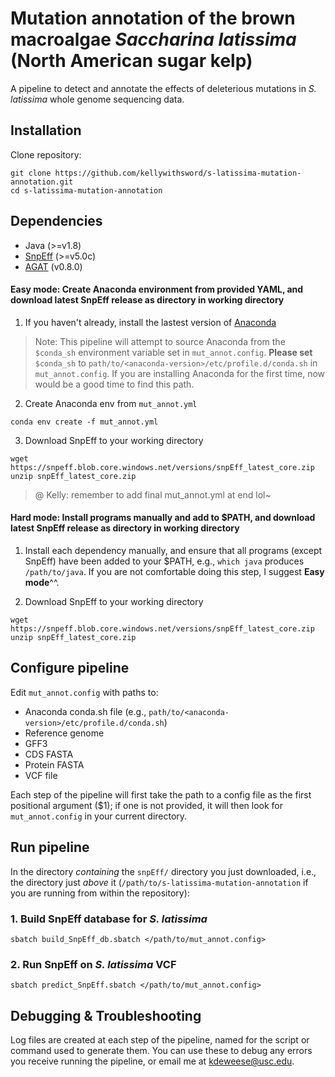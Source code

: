 # Mutation annotation of the brown macroalgae *Saccharina latissima* (North American sugar kelp)
A pipeline to detect and annotate the effects of deleterious mutations in *S. latissima* whole genome sequencing data.

## Installation
Clone repository:
```
git clone https://github.com/kellywithsword/s-latissima-mutation-annotation.git
cd s-latissima-mutation-annotation
```

## Dependencies
* Java (>=v1.8)
* [SnpEff](https://pcingola.github.io/SnpEff/) (>=v5.0c)
* [AGAT](https://github.com/NBISweden/AGAT) (v0.8.0)

#### Easy mode: Create Anaconda environment from provided YAML, and download latest SnpEff release as directory in working directory
1. If you haven't already, install the lastest version of [Anaconda](https://www.anaconda.com/)
> Note: This pipeline will attempt to source Anaconda from the `$conda_sh` environment variable set in `mut_annot.config`. **Please set** `$conda_sh` to `path/to/<anaconda-version>/etc/profile.d/conda.sh` in `mut_annot.config`. If you are installing Anaconda for the first time, now would be a good time to find this path.
2. Create Anaconda env from `mut_annot.yml`
```
conda env create -f mut_annot.yml
```
3. Download SnpEff to your working directory
```
wget https://snpeff.blob.core.windows.net/versions/snpEff_latest_core.zip
unzip snpEff_latest_core.zip
```

> @ Kelly: remember to add final mut\_annot.yml at end lol~

#### Hard mode: Install programs manually and add to $PATH, and download latest SnpEff release as directory in working directory
1. Install each dependency manually, and ensure that all programs (except SnpEff) have been added to your $PATH, e.g., `which java` produces `/path/to/java`. If you are not comfortable doing this step, I suggest **Easy mode**^^.

2. Download SnpEff to your working directory
```
wget https://snpeff.blob.core.windows.net/versions/snpEff_latest_core.zip
unzip snpEff_latest_core.zip
```

## Configure pipeline
Edit `mut_annot.config` with paths to:
* Anaconda conda.sh file (e.g., `path/to/<anaconda-version>/etc/profile.d/conda.sh`)
* Reference genome
* GFF3
* CDS FASTA
* Protein FASTA
* VCF file

Each step of the pipeline will first take the path to a config file as the first positional argument ($1); if one is not provided, it will then look for `mut_annot.config` in your current directory. 

## Run pipeline
In the directory *containing* the `snpEff/` directory you just downloaded, i.e., the directory just *above* it (`/path/to/s-latissima-mutation-annotation` if you are running from within the repository):
### 1. Build SnpEff database for *S. latissima*
```
sbatch build_SnpEff_db.sbatch </path/to/mut_annot.config>
```

### 2. Run SnpEff on *S. latissima* VCF
```
sbatch predict_SnpEff.sbatch </path/to/mut_annot.config>
```

## Debugging & Troubleshooting
Log files are created at each step of the pipeline, named for the script or command used to generate them. You can use these to debug any errors you receive running the pipeline, or email me at kdeweese@usc.edu.

